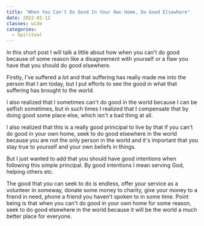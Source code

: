 ```yaml
---
title: "When You Can't Do Good In Your Own Home, Do Good Elsewhere"
date: 2022-02-12
classes: wide
categories:
  - Spiritual 
---
```




In this short post I will talk a little about how when you can't do good because of some reason like a disagreement with yourself or a flaw you have that you should do good elsewhere. 

Firstly, I've suffered a lot and that suffering has really made me into the person that I am today, but I put efforts to see the good in what that suffering has brought to the world.

I also realized that I sometimes can't do good in the world because I can be selfish sometimes, but in such times I realized that I compensate that by doing good some place else, which isn't a bad thing at all.

I also realized that this is a really good prinicipal to live by that if you can't do good in your own home, seek to do good elsewhere in the world because you are not the only person in the world and it's important that you stay true to yourself and your own beliefs in things. 

But I just wanted to add that you should have good intentions when following this simple principal. By good intentions I mean serving God, helping others etc. 

The good that you can seek to do is endless, offer your service as a volunteer in someway, donate some money to charity, give your money to a friend in need, phone a friend you haven't spoken to in some time. Point being is that when you can't do good in your own home for some reason, seek to do good elsewhere in the world because it will be the world a much better place for everyone. 

